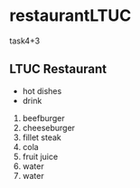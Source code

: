 # restaurantLTUC
task4+3
## LTUC Restaurant

- hot dishes
- drink

1. beefburger
2. cheeseburger
3. fillet steak
4. cola
5. fruit juice
6. water
6. water
